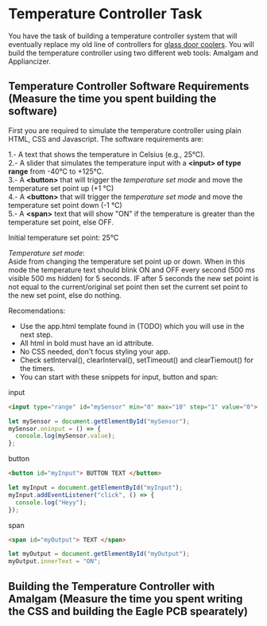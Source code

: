 # Temperature Controller Task
You have the task of building a temperature controller system that will eventually replace my old line of controllers for <a href="http://tor-rey-refrigeration.com/glass-door-coolers/" target="_blank">glass door coolers</a>. You will build the temperature controller using two different web tools: Amalgam and Appliancizer. 

## Temperature Controller Software Requirements (Measure the time you spent building the software)
First you are required to simulate the temperature controller using plain HTML, CSS and Javascript. The software requirements are:

1.- A text that shows the temperature in Celsius (e.g., 25°C).   
2.- A slider that simulates the temperature input with a __\<input\> of type range__ from -40°C to +125°C.    
3.- A __\<button\>__ that will trigger the _temperature set mode_ and move the temperature set point up (+1 °C)    
4.- A __\<button\>__ that will trigger the _temperature set mode_ and move the temperature set point down (-1 °C)   
5.- A __\<span\>__ text that will show "ON" if the temperature is greater than the temperature set point, else OFF. 

Initial temperature set point: 25°C

_Temperature set mode_:   
Aside from changing the temperature set point up or down. When in this mode the temperature text should blink ON and OFF every second (500 ms visible 500 ms hidden) for 5 seconds. IF after 5 seconds the new set point is not equal to the current/original set point then set the current set point to the new set point, else do nothing. 

Recomendations:   
- Use the app.html template found in (TODO) which you will use in the next step. 
- All html in bold must have an id attribute.
- No CSS needed, don't focus styling your app.
- Check setInterval(), clearInterval(), setTimeout() and clearTiemout() for the timers.
- You can start with these snippets for input, button and span:   
    
    
input
```html
<input type="range" id="mySensor" min="0" max="10" step="1" value="0">
```
```js
let mySensor = document.getElementById("mySensor");
mySensor.oninput = () => {
  console.log(mySensor.value);
};
```
button
```html
<button id="myInput"> BUTTON TEXT </button>
```
```js
let myInput = document.getElementById("myInput");
myInput.addEventListener("click", () => {
  console.log("Heyy");
});
```
span
```html 
<span id="myOutput"> TEXT </span>
```
```js
let myOutput = document.getElementById("myOutput");
myOutput.innerText = "ON";
```


## Building the Temperature Controller with Amalgam (Measure the time you spent writing the CSS and building the Eagle PCB spearately)




 



